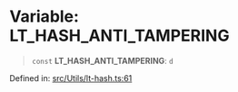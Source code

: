 # Variable: LT\_HASH\_ANTI\_TAMPERING

> `const` **LT\_HASH\_ANTI\_TAMPERING**: `d`

Defined in: [src/Utils/lt-hash.ts:61](https://github.com/Fokusdotid/Baileys/blob/039f28db78950e3bac7c407f144ea390dcdf207d/src/Utils/lt-hash.ts#L61)
